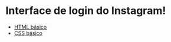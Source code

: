 # Interface de login do Instagram!

* [HTML básico](https://www.w3schools.com/html/)
* [CSS básico](https://developer.mozilla.org/pt-BR/docs/Web/CSS)
